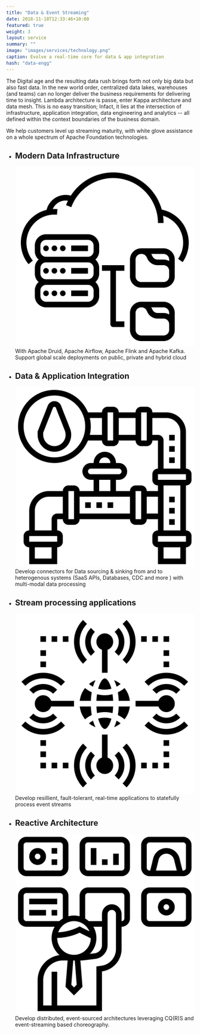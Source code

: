 ```yaml
---
title: "Data & Event Streaming"
date: 2018-11-18T12:33:46+10:00
featured: true
weight: 3
layout: service
summary: "" 
image: "images/services/technology.png"
caption: Evolve a real-time core for data & app integration
hash: "data-engg"
---
```


The Digital age and the resulting data rush brings forth not only big data but also fast data. In the new world order, centralized data lakes, warehouses (and teams) can no longer deliver the business requirements for delivering time to insight. Lambda architecture is passe, enter Kappa architecture and data mesh. This is no easy transition; Infact, it lies at the intersection of infrastructure, application integration, data engineering and analytics -- all defined within the context boundaries of the business domain. 

We help customers level up streaming maturity, with white glove assistance on a whole spectrum of Apache Foundation technologies.

- <div class="text-center platform-strategy"><h2 class="product_eng_title">Modern Data Infrastructure</h2><span class="icon-serv pb-2"><img src="../images/icons/cloudfoundation.svg" /></span> With Apache Druid, Apache Airflow, Apache Flink and Apache Kafka. Support global scale deployments on public, private and hybrid cloud</div>
- <div class="text-center platform-strategy"><h2 class="product_eng_title">Data & Application Integration</h2><span class="icon-serv pb-2"><img src="../images/icons/pipelines.svg" /></span> Develop connectors for Data sourcing & sinking from and to heterogenous systems (SaaS APIs, Databases, CDC and more ) with multi-modal data processing</div>
- <div class="text-center platform-strategy"><h2 class="product_eng_title">Stream processing applications</h2><span class="icon-serv pb-2"><img src="../images/icons/hub.svg" /></span> Develop resillient, fault-tolerant, real-time  applications to statefully process event streams</div>
- <div class="text-center platform-strategy"><h2 class="product_eng_title">Reactive Architecture</h2><span class="icon-serv pb-2"><img src="../images/icons/operators.svg" /></span> Develop distributed,  event-sourced architectures leveraging CQ(R)S and event-streaming based choreography.</div>

